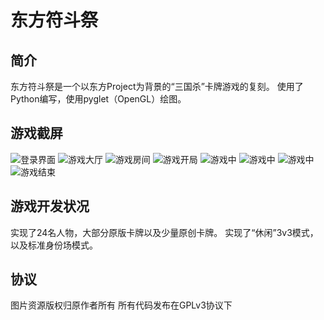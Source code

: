 东方符斗祭
==========

简介
----------

东方符斗祭是一个以东方Project为背景的“三国杀”卡牌游戏的复刻。
使用了Python编写，使用pyglet（OpenGL）绘图。

游戏截屏
----------
![登录界面](https://github.com/feisuzhu/thbattle/raw/master/screenshots/0.png)
![游戏大厅](https://github.com/feisuzhu/thbattle/raw/master/screenshots/1.png)
![游戏房间](https://github.com/feisuzhu/thbattle/raw/master/screenshots/2.png)
![游戏开局](https://github.com/feisuzhu/thbattle/raw/master/screenshots/3.png)
![游戏中](https://github.com/feisuzhu/thbattle/raw/master/screenshots/4.png)
![游戏中](https://github.com/feisuzhu/thbattle/raw/master/screenshots/5.png)
![游戏中](https://github.com/feisuzhu/thbattle/raw/master/screenshots/6.png)
![游戏结束](https://github.com/feisuzhu/thbattle/raw/master/screenshots/7.png)

游戏开发状况
----------

实现了24名人物，大部分原版卡牌以及少量原创卡牌。
实现了“休闲”3v3模式，以及标准身份场模式。

协议
----------

图片资源版权归原作者所有
所有代码发布在GPLv3协议下
